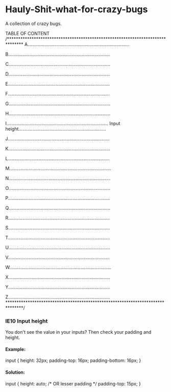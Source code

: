 # Hauly-Shit-what-for-crazy-bugs
A collection of crazy bugs.

TABLE OF CONTENT
/*******************************************************************************
A...............................................................................

B...............................................................................

C...............................................................................

D...............................................................................

E...............................................................................

F...............................................................................

G...............................................................................

H...............................................................................

I...............................................................................
Input height....................................................................

J...............................................................................

K...............................................................................

L...............................................................................

M...............................................................................

N...............................................................................

O...............................................................................

P...............................................................................

Q...............................................................................

R...............................................................................

S...............................................................................

T...............................................................................

U...............................................................................

V...............................................................................

W...............................................................................

X...............................................................................

Y...............................................................................

Z...............................................................................
*******************************************************************************/

### IE10 Input height
You don't see the value in your inputs? Then check your padding and height.

#### Example:

input {
    height:         32px;
    padding-top:    16px;
    padding-bottom: 16px;
}

#### Solution:
input {
    height: auto;
    /* OR lesser padding */
    padding-top:    15px;
}